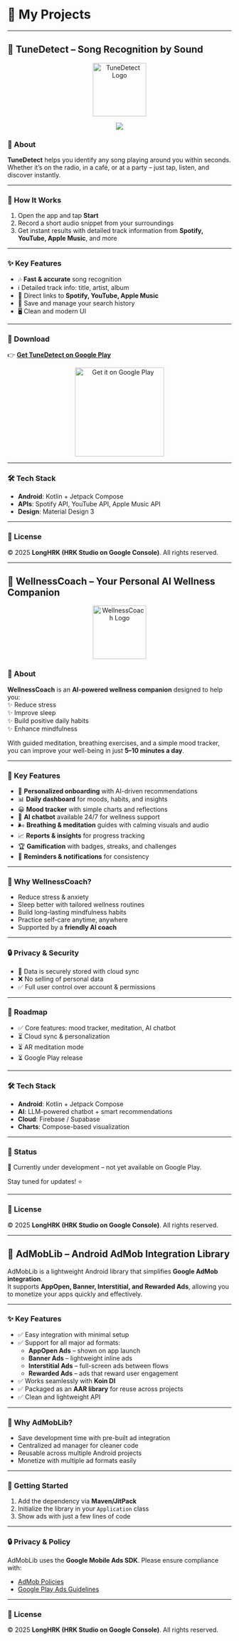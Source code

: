 # 🚀 My Projects

---

## 🎵 TuneDetect – Song Recognition by Sound

<p align="center">
  <img src="https://play-lh.googleusercontent.com/1ZTlS2TsoM0Hz6Nw-SAMPLE-ICON" alt="TuneDetect Logo" width="120"/>
</p>

<p align="center">
  <a href="https://play.google.com/store/apps/details?id=hrk.studio.tunedetect">
    <img src="https://img.shields.io/badge/Download-Google%20Play-green?style=for-the-badge&logo=googleplay"/>
  </a>
</p>

### 📖 About
**TuneDetect** helps you identify any song playing around you within seconds.  
Whether it’s on the radio, in a café, or at a party – just tap, listen, and discover instantly.

---

### 🔎 How It Works
1. Open the app and tap **Start**
2. Record a short audio snippet from your surroundings
3. Get instant results with detailed track information from **Spotify, YouTube, Apple Music**, and more

---

### ✨ Key Features
- 🎶 **Fast & accurate** song recognition
- ℹ️ Detailed track info: title, artist, album
- 🔗 Direct links to **Spotify, YouTube, Apple Music**
- 📜 Save and manage your search history
- 🖥 Clean and modern UI

---

### 📲 Download
👉 [**Get TuneDetect on Google Play**](https://play.google.com/store/apps/details?id=hrk.studio.tunedetect)

<p align="center">
  <a href="https://play.google.com/store/apps/details?id=hrk.studio.tunedetect">
    <img src="https://play.google.com/intl/en_us/badges/static/images/badges/en_badge_web_generic.png" alt="Get it on Google Play" width="200"/>
  </a>
</p>

---

### 🛠 Tech Stack
- **Android**: Kotlin + Jetpack Compose
- **APIs**: Spotify API, YouTube API, Apple Music API
- **Design**: Material Design 3

---

### 📄 License
© 2025 **LongHRK (HRK Studio on Google Console)**. All rights reserved.

---

## 🌿 WellnessCoach – Your Personal AI Wellness Companion

<p align="center">
  <img src="https://via.placeholder.com/120x120.png?text=Logo" alt="WellnessCoach Logo" width="120"/>
</p>

### 📖 About
**WellnessCoach** is an **AI-powered wellness companion** designed to help you:  
✨ Reduce stress  
✨ Improve sleep  
✨ Build positive daily habits  
✨ Enhance mindfulness

With guided meditation, breathing exercises, and a simple mood tracker, you can improve your well-being in just **5–10 minutes a day**.

---

### 🌟 Key Features
- 🧘 **Personalized onboarding** with AI-driven recommendations
- 📊 **Daily dashboard** for moods, habits, and insights
- 😀 **Mood tracker** with simple charts and reflections
- 🤖 **AI chatbot** available 24/7 for wellness support
- 🌬 **Breathing & meditation** guides with calming visuals and audio
- 📈 **Reports & insights** for progress tracking
- 🏆 **Gamification** with badges, streaks, and challenges
- 🔔 **Reminders & notifications** for consistency

---

### 🌙 Why WellnessCoach?
- Reduce stress & anxiety
- Sleep better with tailored wellness routines
- Build long-lasting mindfulness habits
- Practice self-care anytime, anywhere
- Supported by a **friendly AI coach**

---

### 🔒 Privacy & Security
- 🔐 Data is securely stored with cloud sync
- ❌ No selling of personal data
- ✅ Full user control over account & permissions

---

### 🚀 Roadmap
- ✅ Core features: mood tracker, meditation, AI chatbot
- ⏳ Cloud sync & personalization
- ⏳ AR meditation mode
- ⏳ Google Play release

---

### 🛠 Tech Stack
- **Android**: Kotlin + Jetpack Compose
- **AI**: LLM-powered chatbot + smart recommendations
- **Cloud**: Firebase / Supabase
- **Charts**: Compose-based visualization

---

### 📌 Status
🚧 Currently under development – not yet available on Google Play.

Stay tuned for updates! ⭐

---

### 📄 License
© 2025 **LongHRK (HRK Studio on Google Console)**. All rights reserved.

---

## 📢 AdMobLib – Android AdMob Integration Library

AdMobLib is a lightweight Android library that simplifies **Google AdMob integration**.  
It supports **AppOpen, Banner, Interstitial, and Rewarded Ads**, allowing you to monetize your apps quickly and effectively.

---

### ✨ Key Features
- ✅ Easy integration with minimal setup
- ✅ Support for all major ad formats:
    - **AppOpen Ads** – shown on app launch
    - **Banner Ads** – lightweight inline ads
    - **Interstitial Ads** – full-screen ads between flows
    - **Rewarded Ads** – ads that reward user engagement
- ✅ Works seamlessly with **Koin DI**
- ✅ Packaged as an **AAR library** for reuse across projects
- ✅ Clean and lightweight API

---

### 🎯 Why AdMobLib?
- Save development time with pre-built ad integration
- Centralized ad manager for cleaner code
- Reusable across multiple Android projects
- Monetize with multiple ad formats easily

---

### 🚀 Getting Started
1. Add the dependency via **Maven/JitPack**
2. Initialize the library in your `Application` class
3. Show ads with just a few lines of code

---

### 🔒 Privacy & Policy
AdMobLib uses the **Google Mobile Ads SDK**. Please ensure compliance with:
- [AdMob Policies](https://support.google.com/admob/answer/6128543)
- [Google Play Ads Guidelines](https://support.google.com/googleplay/android-developer/answer/9857753)

---

### 📌 License
© 2025 **LongHRK (HRK Studio on Google Console)**. All rights reserved.  
